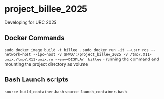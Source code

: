 # project_billee_2025
Developing for URC 2025

## Docker Commands

`sudo docker image build -t billee .`
`sudo docker run -it --user ros --network=host --ipc=host -v $PWD/:/project_billee_2025 -v /tmp/.X11-unix:/tmp/.X11-unix:rw --env=DISPLAY  billee` - running the command and mounting the project directory as volume

## Bash Launch scripts

`source build_container.bash`
`source launch_container.bash`
